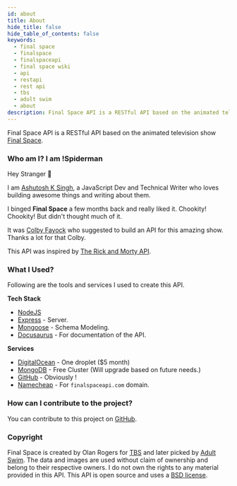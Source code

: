 ```yaml
---
id: about
title: About
hide_title: false
hide_table_of_contents: false
keywords:
  - final space
  - finalspace
  - finalspaceapi
  - final space wiki
  - api
  - restapi
  - rest api
  - tbs
  - adult swim
  - about
description: Final Space API is a RESTful API based on the animated television show Final Space
---
```


Final Space API is a RESTful API based on the animated television show [Final Space](https://en.wikipedia.org/wiki/Final_Space).

### Who am I? I am !Spiderman

Hey Stranger 👋

I am [Ashutosh K Singh](https://twitter.com/noharashutosh), a JavaScript Dev and Technical Writer who loves building awesome things and writing about them.

I binged **Final Space** a few months back and really liked it. Chookity! Chookity! But didn't thought much of it.

It was [Colby Fayock](https://www.colbyfayock.com/) who suggested to build an API for this amazing show. Thanks a lot for that Colby.

This API was inspired by [The Rick and Morty API](https://rickandmortyapi.com).

### What I Used?

Following are the tools and services I used to create this API.

**Tech Stack**

- [NodeJS](https://nodejs.org/en/)
- [Express](https://expressjs.com/) - Server.
- [Mongoose](https://mongoosejs.com/) - Schema Modeling.
- [Docusaurus](https://v2.docusaurus.io/) - For documentation of the API.

**Services**

- [DigitalOcean](https://m.do.co/c/209c5b75f34f) - One droplet (\$5 month)
- [MongoDB](https://www.mongodb.com/) - Free Cluster (Will upgrade based on future needs.)
- [GitHub](https://github.com/lelouchB/final-space-api) - Obviously !
- [Namecheap](https://www.namecheap.com/) - For `finalspaceapi.com` domain.

### How can I contribute to the project?

You can contribute to this project on [GitHub](https://github.com/lelouchb/final-space-api).

### Copyright

Final Space is created by Olan Rogers for [TBS](https://www.tbs.com/) and later picked by [Adult Swim](https://www.adultswim.com). The data and images are used without claim of ownership and belong to their respective owners.
I do not own the rights to any material provided in this API.
This API is open source and uses a [BSD license](https://github.com/lelouchB/final-space-api/blob/main/LICENSE).
